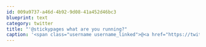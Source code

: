 ```yaml
---
id: 009a9737-a46d-4b92-9d08-41a452d46bc3
blueprint: text
category: twitter
title: "'@stickypages what are you running?"
caption: '<span class="username username_linked">@<a href="https://twitter.com/stickypages" title="Justin Geez">stickypages</a></span> what are you running?'
---
```

